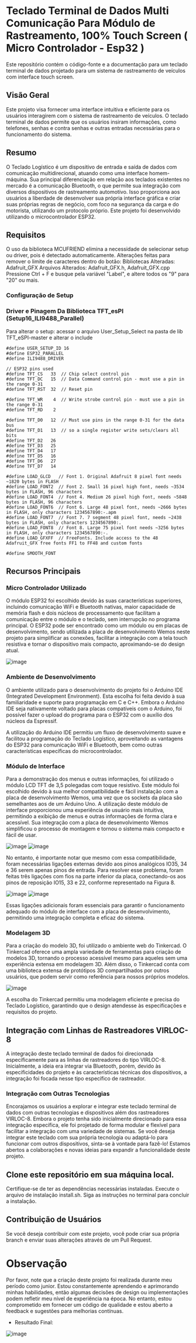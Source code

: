 # Teclado Terminal de Dados Multi Comunicação Para Módulo de Rastreamento, 100% Touch Screen ( Micro Controlador - Esp32 )
Este repositório contém o código-fonte e a documentação para um teclado terminal de dados projetado para um sistema de rastreamento de veículos com interface touch screen.

## Visão Geral
Este projeto visa fornecer uma interface intuitiva e eficiente para os usuários interagirem com o sistema de rastreamento de veículos. O teclado terminal de dados permite que os usuários insiram informações, como telefones, senhas e contra senhas e outras entradas necessárias para o funcionamento do sistema.

## Resumo
O Teclado Logístico é um dispositivo de entrada e saída de dados com comunicação multidirecional, atuando como uma interface homem-máquina. Sua principal diferenciação em relação aos teclados existentes no mercado é a comunicação Bluetooth, o que permite sua integração com diversos dispositivos de rastreamento automotivo. Isso proporciona aos usuários a liberdade de desenvolver sua própria interface gráfica e criar suas próprias regras de negócio, com foco na segurança da carga e do motorista, utilizando um protocolo próprio. Este projeto foi desenvolvido utilizando o microcontrolador ESP32.

## Requisitos
O uso da biblioteca MCUFRIEND elimina a necessidade de selecionar setup ou driver, pois é detectado automaticamente.
Alterações feitas para remover o limite de caracteres dentro do botão:
Bibliotecas Alteradas: Adafruit_GFX
Arquivos Alterados: Adafruit_GFX.h, Adafruit_GFX.cpp
Pressione Ctrl + F e busque pela variável "Label", e altere todos os "9" para "20" ou mais.

### Configuração de Setup 

### Driver e Pinagem Da Biblioteca TFT_esPI (Setup16_ILI9488_Parallel)
Para alterar o setup:  acessar o arquivo User_Setup_Select na pasta de lib TFT_eSPI-master e alterar o include
``` // See SetupX_Template.h for all options available
#define USER_SETUP_ID 16
#define ESP32_PARALLEL
#define ILI9488_DRIVER

// ESP32 pins used
#define TFT_CS   33  // Chip select control pin
#define TFT_DC   15  // Data Command control pin - must use a pin in the range 0-31
#define TFT_RST  32  // Reset pin

#define TFT_WR    4  // Write strobe control pin - must use a pin in the range 0-31
#define TFT_RD    2

#define TFT_D0   12  // Must use pins in the range 0-31 for the data bus
#define TFT_D1   13  // so a single register write sets/clears all bits
#define TFT_D2   26
#define TFT_D3   25
#define TFT_D4   17
#define TFT_D5   16
#define TFT_D6   27
#define TFT_D7   14

#define LOAD_GLCD   // Font 1. Original Adafruit 8 pixel font needs ~1820 bytes in FLASH
#define LOAD_FONT2  // Font 2. Small 16 pixel high font, needs ~3534 bytes in FLASH, 96 characters
#define LOAD_FONT4  // Font 4. Medium 26 pixel high font, needs ~5848 bytes in FLASH, 96 characters
#define LOAD_FONT6  // Font 6. Large 48 pixel font, needs ~2666 bytes in FLASH, only characters 1234567890:-.apm
#define LOAD_FONT7  // Font 7. 7 segment 48 pixel font, needs ~2438 bytes in FLASH, only characters 1234567890:.
#define LOAD_FONT8  // Font 8. Large 75 pixel font needs ~3256 bytes in FLASH, only characters 1234567890:-.
#define LOAD_GFXFF  // FreeFonts. Include access to the 48 Adafruit_GFX free fonts FF1 to FF48 and custom fonts

#define SMOOTH_FONT
```

## Recursos Principais
### Micro Controlador Utilizado
O módulo ESP32 foi escolhido devido às suas características superiores, incluindo comunicação WiFi e Bluetooth nativas, maior capacidade de memória flash e dois núcleos de processamento que facilitam a comunicação entre o módulo e o teclado, sem interrupção no programa principal. O ESP32 pode ser encontrado como um módulo ou em placas de desenvolvimento, sendo utilizada a placa de desenvolvimento Wemos neste projeto para simplificar as conexões, facilitar a integração com a tela touch resistiva e tornar o dispositivo mais compacto, aproximando-se do design atual.

![image](https://github.com/MozerLins/TTL-001/assets/94911429/fb0a4bdb-5550-4ba1-a3c0-6bcaeff6140b)

### Ambiente de Desenvolvimento
O ambiente utilizado para o desenvolvimento do projeto foi o Arduino IDE (Integrated Development Environment). Esta escolha foi feita devido à sua familiaridade e suporte para programação em C e C++. Embora o Arduino IDE seja nativamente voltado para placas compatíveis com o Arduino, foi possível fazer o upload do programa para o ESP32 com o auxílio dos núcleos da Espressif.

A utilização do Arduino IDE permitiu um fluxo de desenvolvimento suave e facilitou a programação do Teclado Logístico, aproveitando as vantagens do ESP32 para comunicação WiFi e Bluetooth, bem como outras características específicas do microcontrolador.

### Módulo de Interface
Para a demonstração dos menus e outras informações, foi utilizado o módulo LCD TFT de 3,5 polegadas com toque resistivo. Este módulo foi escolhido devido à sua melhor compatibilidade e fácil instalação com a placa de desenvolvimento Wemos, uma vez que os sockets da placa são semelhantes aos de um Arduino Uno.
A utilização deste módulo de interface proporcionou uma experiência de usuário mais intuitiva, permitindo a exibição de menus e outras informações de forma clara e acessível. Sua integração com a placa de desenvolvimento Wemos simplificou o processo de montagem e tornou o sistema mais compacto e fácil de usar.

![image](https://github.com/MozerLins/TTL-001/assets/94911429/ff063dc5-7700-47e8-b22e-b1a67ec9f217)
![image](https://github.com/MozerLins/TTL-001/assets/94911429/96ed0336-3dcd-47f4-be98-c3781dfbd216)

No entanto, é importante notar que mesmo com essa compatibilidade, foram necessárias ligações externas devido aos pinos analógicos IO35, 34 e 36 serem apenas pinos de entrada. Para resolver esse problema, foram feitas três ligações com fios na parte inferior da placa, conectando-os aos pinos de reposição IO15, 33 e 22, conforme representado na Figura 8.

![image](https://github.com/MozerLins/TTL-001/assets/94911429/4efb9834-86b2-4d15-9f39-e16f4a13fb1c)
![image](https://github.com/MozerLins/Teclado-Logistico-ESP32/assets/94911429/afac77a5-21fd-4369-97dd-c10939d3651e)


Essas ligações adicionais foram essenciais para garantir o funcionamento adequado do módulo de interface com a placa de desenvolvimento, permitindo uma integração completa e eficaz do sistema.

### Modelagem 3D
Para a criação do modelo 3D, foi utilizado o ambiente web do Tinkercad. O Tinkercad oferece uma ampla variedade de ferramentas para criação de modelos 3D, tornando o processo acessível mesmo para aqueles sem uma experiência extensa em modelagem 3D. Além disso, o Tinkercad conta com uma biblioteca extensa de protótipos 3D compartilhados por outros usuários, que podem servir como referência para nossos próprios modelos.

![image](https://github.com/MozerLins/TTL-001/assets/94911429/3260c265-7161-4364-8856-14654bef75ff)

A escolha do Tinkercad permitiu uma modelagem eficiente e precisa do Teclado Logístico, garantindo que o design atendesse às especificações e requisitos do projeto.



## Integração com Linhas de Rastreadores VIRLOC-8
A integração deste teclado terminal de dados foi direcionada especificamente para as linhas de rastreadores do tipo VIRLOC-8. Inicialmente, a ideia era integrar via Bluetooth, porém, devido às especificidades do projeto e às características técnicas dos dispositivos, a integração foi focada nesse tipo específico de rastreador.

### Integração com Outras Tecnologias
Encorajamos os usuários a explorar e integrar este teclado terminal de dados com outras tecnologias e dispositivos além dos rastreadores VIRLOC-8. Embora o projeto tenha sido inicialmente direcionado para essa integração específica, ele foi projetado de forma modular e flexível para facilitar a integração com uma variedade de sistemas.
Se você deseja integrar este teclado com sua própria tecnologia ou adaptá-lo para funcionar com outros dispositivos, sinta-se à vontade para fazê-lo! Estamos abertos a colaborações e novas ideias para expandir a funcionalidade deste projeto.

## Clone este repositório em sua máquina local.
Certifique-se de ter as dependências necessárias instaladas.
Execute o arquivo de instalação install.sh.
Siga as instruções no terminal para concluir a instalação.

## Contribuição de Usuários
Se você deseja contribuir com este projeto, você pode criar sua própria branch e enviar suas alterações através de um Pull Request. 

# Observação
Por favor, note que a criação deste projeto foi realizada durante meu período como junior. Estou constantemente aprendendo e aprimorando minhas habilidades, então algumas decisões de design ou implementações podem refletir meu nível de experiência na época. No entanto, estou comprometido em fornecer um código de qualidade e estou aberto a feedback e sugestões para melhorias contínuas.

* Resultado Final:

![image](https://github.com/MozerLins/TTL-001/assets/94911429/7ec94222-7058-49b6-abd6-c5bb6a1dda58)

